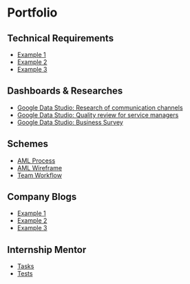 # Portfolio

## Technical Requirements
- [Example 1](/requirements/Support%2BChats.doc)
- [Example 2](/requirements/AML%2BProcess%2B(MVP).doc)
- [Example 3](/requirements/Example3.md)

## Dashboards & Researches
- [Google Data Studio: Research of communication channels](/dashboards/dash1.pdf)
- [Google Data Studio: Quality review for service managers](/dashboards/dash2.pdf)
- [Google Data Studio: Business Survey](/dashboards/dash3.pdf)

## Schemes
- [AML Process](/schemes/aml-process.png)
- [AML Wireframe](/schemes/aml-wireframe.png)
- [Team Workflow](/schemes/base-workflow.png)

## Company Blogs
- [Example 1](/blogs/blog1.pdf)
- [Example 2](/blogs/blog2.pdf)
- [Example 3](/blogs/blog3.pdf)

## Internship Mentor
[](/education/education%20levels.png)

- [Tasks](/education/tasks.md)
- [Tests](/education/tests.md)